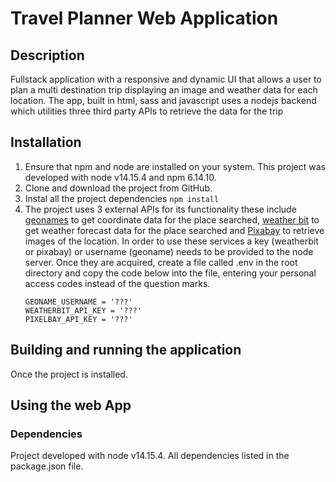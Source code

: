 # Travel Planner Web Application

## Description
Fullstack application with a responsive and dynamic UI that allows a user to plan a multi destination trip displaying an image and weather data for each location. The app, built in html, sass and javascript uses a nodejs backend which utilities three third party APIs to retrieve the data for the trip 

## Installation

1. Ensure that npm and node are installed on your system. This project was developed with node v14.15.4 and npm 6.14.10.
2. Clone and download the project from GitHub. 
3. Instal all the project dependencies
   ```npm install```
4. The project uses 3 external APIs for its functionality these include [geonames](http://www.geonames.org/) to get coordinate data for the place searched, [weather bit](https://www.weatherbit.io/api) to get weather forecast data for the place searched and [Pixabay](https://pixabay.com/api/docs/) to retrieve images of the location. In order to use these services a key (weatherbit or pixabay) or username (geoname) needs to be provided to the node server. Once they are acquired, create a file called .env in the root directory and copy the code below into the file, entering your personal access codes instead of the question marks. 
      ```
      GEONAME_USERNAME = '???'
      WEATHERBIT_API_KEY = '???'
      PIXELBAY_API_KEY = '???'
      ```

## Building and running the application

Once the project is installed. 

## Using the web App

### Dependencies
Project developed with node v14.15.4. All dependencies listed in the package.json file.

